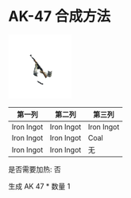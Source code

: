 # AK-47 合成方法

![Icon](4efe01e54e5c7b54b841e493de367296.png)

|第一列|第二列|第三列|
|----|-----|-----|
|Iron Ingot|Iron Ingot|Iron Ingot|
|Iron Ingot|Iron Ingot|Coal|
|Iron Ingot|Iron Ingot|无|

是否需要加热: 否

生成 AK 47 \* 数量 1
<br/> <br/> <br/> 

